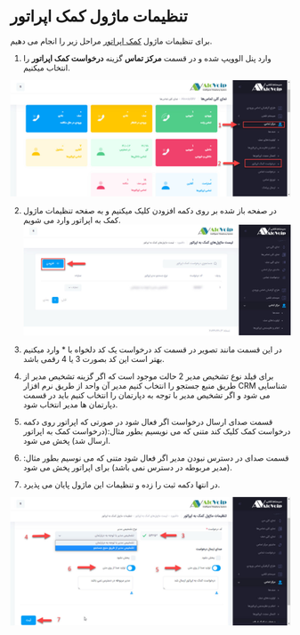 # تنظیمات ماژول کمک اپراتور
برای تنظیمات ماژول [کمک اپراتور]() مراحل زیر را انجام می دهیم.
<!--- link -->
1. وارد پنل الوویپ شده و در قسمت **مرکز تماس** گزینه **درخواست کمک اپراتور** را انتخاب میکنیم.

![درخواست کمک اپراتور در پنل](../Images/setting-for-request-operator.jpg)

2. در صفحه باز شده بر روی دکمه  افزودن کلیک میکنیم و به صفحه تنظیمات ماژول کمک به اپراتور وارد می شویم.
![لیست درخواست کمک اپراتور ](../Images/list-of-request-operator-assistance.jpg)

3. در این قسمت مانند تصویر در قسمت کد درخواست یک کد دلخواه با * وارد میکنیم بهتر است این کد بصورت 3 یا 4 رقمی باشد.
4. برای فیلد نوع تشخیص مدیر 2 حالت موجود است که اگر گزینه تشخیص مدیر از طریق منبع جستجو را انتخاب کنیم مدیر آن واحد از طریق نرم افزار CRM شناسایی می شود و اگر تشخیص مدیر با توجه به دپارتمان را انتخاب کنیم باید در قسمت دپارتمان ها مدیر انتخاب شود.
5.  قسمت صدای ارسال درخواست اگر فعال شود در صورتی که اپراتور روی دکمه درخواست کمک کلیک کند متنی که می نویسیم بطور مثال:(درخواست کمک به اپراتور ارسال شد) پخش می شود.
6.  قسمت صدای در دسترس نبودن مدیر اگر فعال شود متنی که می نوسیم بطور مثال:(مدیر مربوطه در دسترس نمی باشد) برای اپراتور پخش می شود.
7. در انتها دکمه ثبت را زده و تنظیمات این ماژول پایان می پذیرد.<br>

![ صفحه تنظیمات ماژول کمک اپراتور ](../Images/setting-for-request-operator-module.jpg)